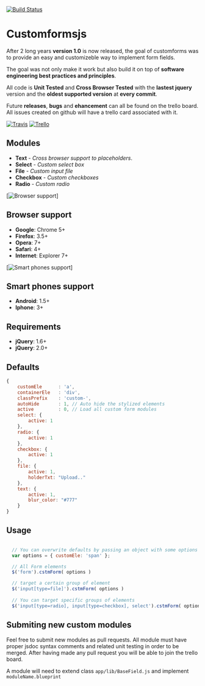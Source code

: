 [![Build Status](https://travis-ci.org/mitermayer/CustomForms.png?branch=refactor)](https://travis-ci.org/mitermayer/CustomForms)

# Customformsjs ##

After 2 long years **version 1.0** is now released, the goal of customforms was to provide an
easy and customizeble way to implement form fields. 

The goal was not only make it work but also
build it on top of **software engineering best practices and principles**.

All code is **Unit Tested** and **Cross Browser Tested** with the **lastest jquery** version and the **oldest supported version** at **every commit**.


Future **releases**, **bugs** and **ehancement** can all be found on the trello board. All issues created on github will have a trello card associated with it.

[![Travis](http://customformsjs.com/demo/img/small_travis.jpg)](https://travis-ci.org/mitermayer/CustomForms)
[![Trello](http://customformsjs.com/demo/img/small_trello.jpg)](https://trello.com/board/customformsjs/513e7cce79afc2ab3f000c7f)

## Modules
* **Text** - _Cross browser support to placeholders_.
* **Select** - _Custom select box_ 
* **File** - _Custom input file_
* **Checkbox** - _Custom checkboxes_
* **Radio** - _Custom radio_

[![Browser support](http://customformsjs.com/demo/img/small_browsers.jpg)]
## Browser support
* **Google**: Chrome 5+
* **Firefox**: 3.5+
* **Opera**: 7+
* **Safari**: 4+
* **Internet**: Explorer 7+

[![Smart phones support](http://customformsjs.com/demo/img/small_mobile.jpg)]
## Smart phones support
* **Android**: 1.5+
* **Iphone**: 3+

## Requirements
* **jQuery**: 1.6+
* **jQuery**: 2.0+

## Defaults
```javascript
{
    customEle      : 'a',
    containerEle   : 'div',
    classPrefix    : 'custom-',
    autoHide       : 1, // Auto hide the stylized elements
    active         : 0, // Load all custom form modules
    select: {
        active: 1
    },
    radio: {
        active: 1
    },
    checkbox: {
        active: 1
    },
    file: {
        active: 1,
        holderTxt: "Upload.."
    },
    text: {
        active: 1,
        blur_color: "#777"
    }
}
```

## Usage
```javascript

  // You can overwrite defaults by passing an object with some options
  var options = { customEle: 'span' };

  // All Form elements
  $('form').cstmForm( options ) 

  // target a certain group of element 
  $('input[type=file]').cstmForm( options )
 
  // You can target specific groups of elements
  $('input[type=radio], input[type=checkbox], select').cstmForm( options )
```


## Submiting new custom modules ##

Feel free to submit new modules as pull requests. All module must have proper jsdoc syntax comments and related unit testing in order to be merged. After having made any pull request you will be able to join the trello board.

A module will need to extend class ```app/lib/BaseField.js``` and implement ```moduleName.blueprint```






